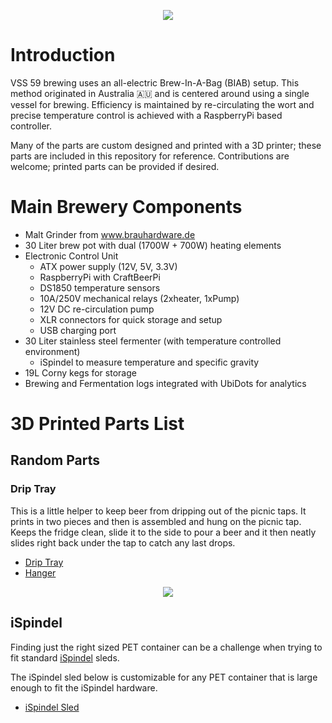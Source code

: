 <p align="center">
  <img src="https://github.com/mdhutchis/Schwendi_Brewing/blob/master/VSS-59.png">
</p>

# Introduction
VSS 59 brewing uses an all-electric Brew-In-A-Bag (BIAB) setup. This method originated in Australia :australia: and is centered around using a single vessel for brewing. Efficiency is maintained by re-circulating the wort and precise temperature control is achieved with a RaspberryPi based controller. 

Many of the parts are custom designed and printed with a 3D printer; these parts are included in this repository for reference. Contributions are welcome; printed parts can be provided if desired.

# Main Brewery Components
- Malt Grinder from www.brauhardware.de
- 30 Liter brew pot with dual (1700W + 700W) heating elements
- Electronic Control Unit
  - ATX power supply (12V, 5V, 3.3V)
  - RaspberryPi with CraftBeerPi
  - DS1850 temperature sensors
  - 10A/250V mechanical relays (2xheater, 1xPump)
  - 12V DC re-circulation pump
  - XLR connectors for quick storage and setup
  - USB charging port
- 30 Liter stainless steel fermenter (with temperature controlled environment)
  - iSpindel to measure temperature and specific gravity
- 19L Corny kegs for storage
- Brewing and Fermentation logs integrated with UbiDots for analytics
  
# 3D Printed Parts List
## Random Parts
### Drip Tray
This is a little helper to keep beer from dripping out of the picnic taps. It prints in two pieces and then is assembled and hung on the picnic tap. Keeps the fridge clean, slide it to the side to pour a beer and it then neatly slides right back under the tap to catch any last drops.

- [Drip Tray](https://github.com/mdhutchis/VSS_Brewing/blob/master/Random_Parts/Drip%20Tray.stl)
- [Hanger](https://github.com/mdhutchis/VSS_Brewing/blob/master/Random_Parts/Drip%20Tray%20Hanger.stl)

<p align="center">
  <img src="https://github.com/mdhutchis/Schwendi_Brewing/blob/master/Random_Parts/Drip%20Tray.png">
</p>


## iSpindel
Finding just the right sized PET container can be a challenge when trying to fit standard [iSpindel](https://github.com/universam1/iSpindel) sleds. 

The iSpindel sled below is customizable for any PET container that is large enough to fit the iSpindel hardware.

- [iSpindel Sled](https://github.com/mdhutchis/VSS_Brewing/blob/master/iSpindel/Custom%20Sled.stl)

